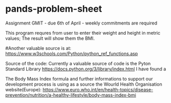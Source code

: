 # pands-problem-sheet
Assignment GMIT - due 6th of April - weekly commitments are required

This program requres from user to enter their weight and height in metric values; The result will show them the BMI. 

#Another valuable source is at: https://www.w3schools.com/Python/python_ref_functions.asp

Source of the code:
Currently a valuable source of code is the Pyton Standard Library https://docs.python.org/3/library/index.html
I have found a 

The Body Mass Index formula and further informations to support our development process is using as a source the Wourld Health Organisation website(Europe):  https://www.euro.who.int/en/health-topics/disease-prevention/nutrition/a-healthy-lifestyle/body-mass-index-bmi